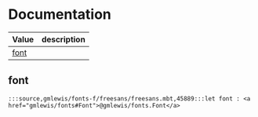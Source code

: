 # Documentation
|Value|description|
|---|---|
|[font](#font)||

## font

```moonbit
:::source,gmlewis/fonts-f/freesans/freesans.mbt,45889:::let font : <a href="gmlewis/fonts#Font">@gmlewis/fonts.Font</a>
```

